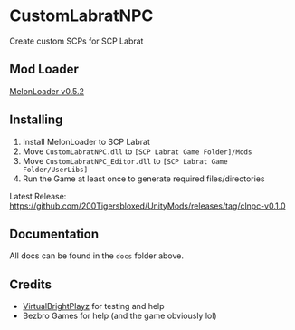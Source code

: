 # CustomLabratNPC

Create custom SCPs for SCP Labrat

## Mod Loader

[MelonLoader v0.5.2](https://github.com/LavaGang/MelonLoader/releases/tag/v0.5.2)

## Installing

1) Install MelonLoader to SCP Labrat
2) Move `CustomLabratNPC.dll` to `[SCP Labrat Game Folder]/Mods`
3) Move `CustomLabratNPC_Editor.dll` to `[SCP Labrat Game Folder/UserLibs]`
4) Run the Game at least once to generate required files/directories

Latest Release: https://github.com/200Tigersbloxed/UnityMods/releases/tag/clnpc-v0.1.0

## Documentation

All docs can be found in the `docs` folder above.
  
## Credits

+ [VirtualBrightPlayz](https://github.com/VirtualBrightPlayz) for testing and help
+ Bezbro Games for help (and the game obviously lol)
